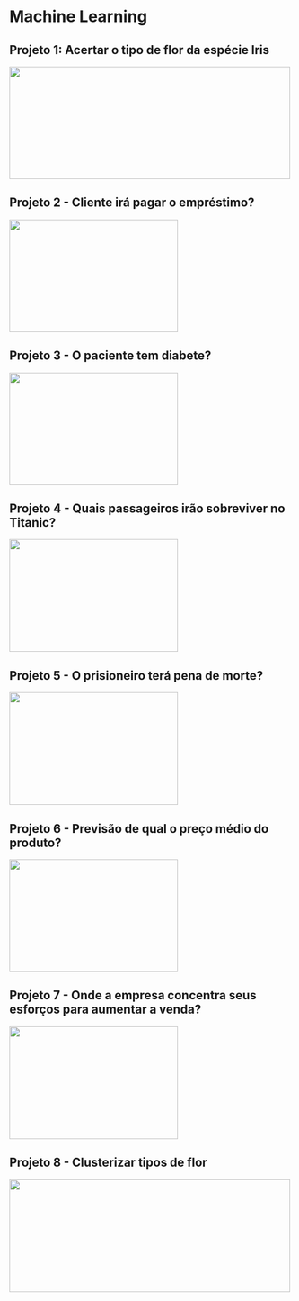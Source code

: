 # Machine Learning
 
## Projeto 1: Acertar o tipo de flor da espécie Iris

<img src=https://editor.analyticsvidhya.com/uploads/20733iris.png width="500" height="200"/>

## Projeto 2 - Cliente irá pagar o empréstimo?

<img src="https://camo.githubusercontent.com/532f057a7d89d8e0fdf4982927f0fe650a6e9019bf603432e8ab3f8d83e69c1f/68747470733a2f2f776f726c6466696e616e6369616c7265766965772e636f6d2f77702d636f6e74656e742f75706c6f6164732f323032302f30322f506572736f6e616c5f6c6f616e5f636f6e636570745f776974685f636f6e74726163745f616e645f6d6f6e65795f7775747768616e666f746f5f47657474795f496d616765735f6c617267652e6a7067"  width="300" height="200"/>

## Projeto 3 - O paciente tem diabete?

<img src="https://camo.githubusercontent.com/ffd6a127f24e9936112e4bdbf916ee454f89301e66bbf72c205e2074cc00d3bc/68747470733a2f2f7374617469632e74756173617564652e636f6d2f6d656469612f61727469636c652f64722f6e6a2f64696162657465735f35323237365f6c2e6a7067" width="300" height="200"/>


## Projeto 4 - Quais passageiros irão sobreviver no Titanic?

<img src=https://camo.githubusercontent.com/b86d0ad13d3b4b785e176dcd7c3c06a70b8f0d041b91151a2e7627c33ade3c43/68747470733a2f2f696263646e2e63616e616c746563682e636f6d2e62722f35754659797a7a2d4243587a6b5a6b314f6c6e447a5973396c63383d2f353132783238382f736d6172742f693234383635382e6a706567 width="300" height="200"/>


## Projeto 5 - O prisioneiro terá pena de morte?

<img src=https://camo.githubusercontent.com/87b0fcbc33622ebe34314ec8a35c5556ccc5812614b4ce5974e41d37315c08f6/68747470733a2f2f7468756d62732e6a757362722e636f6d2f696d67732e6a757362722e636f6d2f7075626c69636174696f6e732f696d616765732f6639643361663038396330663736356132663666346435333766356236613538 width="300" height="200"/>

## Projeto 6 - Previsão de qual o preço médio do produto?

<img src=https://camo.githubusercontent.com/f6f019f06186ca49aec95da42bbdae417bf454c03039901128442ccc70a16124/68747470733a2f2f66696c65732e6e7363746f74616c2e636f6d2e62722f733366732d7075626c69632f6772617068716c2d75706c6f61642d66696c65732f5025433325413167696e615f544f505f446976756c67612543332541372543332541336f5f566172656a6f2e6a70673f3045346e4c726f4c385464305763662e4b524c694d56596d4263414559555049 width="300" height="200"/>

## Projeto 7 - Onde a empresa concentra seus esforços para aumentar a venda?

<img src=https://atendare.com/Files/Froala/636783112238786061808012png.jpg width="300" height="200"/>

## Projeto 8 - Clusterizar tipos de flor

<img src=https://editor.analyticsvidhya.com/uploads/20733iris.png width="500" height="200"/>

